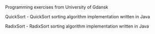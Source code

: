 Programming exercises from University of Gdansk

QuickSort - QuickSort sorting algorithm implementation written in Java

RadixSort - RadixSort sorting algorithm implementation written in Java
